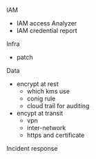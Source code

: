 IAM

- IAM access Analyzer
- IAM credential report

Infra

- patch

Data

- encrypt at rest
  - which kms use
  - conig rule
  - cloud trail for auditing
- encypt at transit
  - vpn
  - inter-network
  - https and certificate

Incident response
